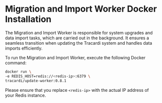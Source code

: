 # Migration and Import Worker Docker Installation

The Migration and Import Worker is responsible for system upgrades and data import tasks, which are carried out in the
background. It ensures a seamless transition when updating the Tracardi system and handles data imports efficiently.

To run the Migration and Import Worker, execute the following Docker command:

```bash
docker run \
-e REDIS_HOST=redis://<redis-ip>:6379 \
tracardi/update-worker:0.8.1
```

Please ensure that you replace `<redis-ip>` with the actual IP address of your Redis instance.